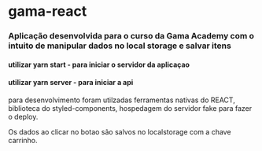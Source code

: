 # gama-react

### Aplicação desenvolvida para o curso da Gama Academy com o intuito de manipular dados no local storage e salvar itens

#### utilizar yarn start - para iniciar o servidor da aplicaçao 
#### utilizar yarn server - para iniciar a api

para desenvolvimento foram utilzadas ferramentas nativas do REACT, biblioteca do styled-components, hospedagem do servidor fake para fazer o deploy.

Os dados ao clicar no botao são salvos no localstorage com a chave carrinho.

